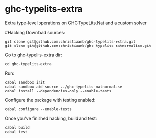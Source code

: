 # ghc-typelits-extra
Extra type-level operations on GHC.TypeLits.Nat and a custom solver

#Hacking
Download sources:
```
git clone git@github.com:christiaanb/ghc-typelits-extra.git
git clone git@github.com:christiaanb/ghc-typelits-natnormalise.git
```

Go to ghc-typelits-extra dir:
```
cd ghc-typelits-extra
```

Run:
```
cabal sandbox init
cabal sandbox add-source ../ghc-typelits-natnormalise
cabal install --dependencies-only --enable-tests
```

Configure the package with testing enabled:
```
cabal configure --enable-tests
```

Once you've finished hacking, build and test:
```
cabal build
cabal test
```
